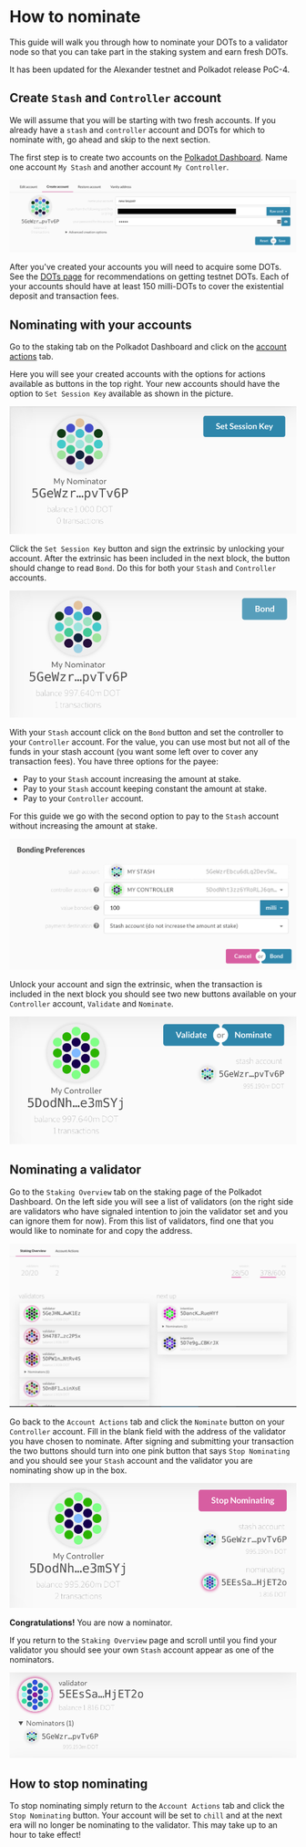 # How to nominate

This guide will walk you through how to nominate your DOTs to a validator node so that you can take part in the staking system and earn fresh DOTs. 

It has been updated for the Alexander testnet and Polkadot release PoC-4.

## Create `Stash` and `Controller` account

We will assume that you will be starting with two fresh accounts. If you already have a `stash` and `controller` account and DOTs for which to nominate with, go ahead and skip to the next section.

The first step is to create two accounts on the [Polkadot Dashboard](https://polkadot.js.org/apps/#/accounts/create). Name one account `My Stash` and another account `My Controller`.

![Creating an account](../../../img/guides/how-to-nominate/create-account.png)

After you've created your accounts you will need to acquire some DOTs. See the [DOTs page](../../learn/DOT.md#getting-testnet-dots) for recommendations on getting testnet DOTs. Each of your accounts should have at least 150 milli-DOTs to cover the existential deposit and transaction fees.

## Nominating with your accounts

Go to the staking tab on the Polkadot Dashboard and click on the [account actions](https://polkadot.js.org/apps/#/staking/actions) tab.

Here you will see your created accounts with the options for actions available as buttons in the top right. Your new accounts should have the option to `Set Session Key` available as shown in the picture.

![Setting the session key](../../../img/guides/how-to-nominate/set-session-key.png)

Click the `Set Session Key` button and sign the extrinsic by unlocking your account. After the extrinsic has been included in the next block, the button should change to read `Bond`. Do this for both your `Stash` and `Controller` accounts.

![The bond button has appeared](../../../img/guides/how-to-nominate/bond.png)

With your `Stash` account click on the `Bond` button and set the controller to your `Controller` account. For the value, you can use most but not all of the funds in your stash account (you want some left over to cover any transaction fees). You have three options for the payee:

- Pay to your `Stash` account increasing the amount at stake.
- Pay to your `Stash` account keeping constant the amount at stake.
- Pay to your `Controller` account.

For this guide we go with the second option to pay to the `Stash` account without increasing the amount at stake.

![Bonding](../../../img/guides/how-to-nominate/bonding.png)

Unlock your account and sign the extrinsic, when the transaction is included in the next block you should see two new buttons available on your `Controller` account, `Validate` and `Nominate`.

![New  buttons](../../../img/guides/how-to-nominate/new-buttons.png)

## Nominating a validator

Go to the `Staking Overview` tab on the staking page of the Polkadot Dashboard. On the left side you will see a list of validators (on the right side are validators who have signaled intention to join the validator set and you can ignore them for now). From this list of validators, find one that you would like to nominate for and copy the address.

![Validators](../../../img/guides/how-to-nominate/validators.png)

Go back to the `Account Actions` tab and click the `Nominate` button on your `Controller` account. Fill in the blank field with the address of the validator you have chosen to nominate. After signing and submitting your transaction the two buttons should turn into one pink button that says `Stop Nominating` and you should see your `Stash` account and the validator you are nominating show up in the box.

![Nominating](../../../img/guides/how-to-nominate/nominating.png)

**Congratulations!** You are now a nominator.

If you return to the `Staking Overview` page and scroll until you find your validator you should see your own `Stash` account appear as one of the nominators.

![Nominating2](../../../img/guides/how-to-nominate/nominating2.png)

## How to stop nominating

To stop nominating simply return to the `Account Actions` tab and click the `Stop Nominating` button. Your account will be set to `chill` and at the next era will no longer be nominating to the validator. This may take up to an hour to take effect!
